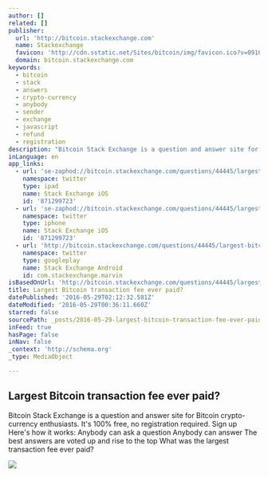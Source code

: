 ```yaml
---
author: []
related: []
publisher:
  url: 'http://bitcoin.stackexchange.com'
  name: Stackexchange
  favicon: 'http://cdn.sstatic.net/Sites/bitcoin/img/favicon.ico?v=0910168c5c65'
  domain: bitcoin.stackexchange.com
keywords:
  - bitcoin
  - stack
  - answers
  - crypto-currency
  - anybody
  - sender
  - exchange
  - javascript
  - refund
  - registration
description: "Bitcoin Stack Exchange is a question and answer site for Bitcoin crypto-currency enthusiasts. It's 100% free, no registration required. Sign up Here's how it works: Anybody can ask a question Anybody can answer The best answers are voted up and rise to the top What was the largest transaction fee ever paid?"
inLanguage: en
app_links:
  - url: 'se-zaphod://bitcoin.stackexchange.com/questions/44445/largest-bitcoin-transaction-fee-ever-paid'
    namespace: twitter
    type: ipad
    name: Stack Exchange iOS
    id: '871299723'
  - url: 'se-zaphod://bitcoin.stackexchange.com/questions/44445/largest-bitcoin-transaction-fee-ever-paid'
    namespace: twitter
    type: iphone
    name: Stack Exchange iOS
    id: '871299723'
  - url: 'http://bitcoin.stackexchange.com/questions/44445/largest-bitcoin-transaction-fee-ever-paid'
    namespace: twitter
    type: googleplay
    name: Stack Exchange Android
    id: com.stackexchange.marvin
isBasedOnUrl: 'http://bitcoin.stackexchange.com/questions/44445/largest-bitcoin-transaction-fee-ever-paid'
title: Largest Bitcoin transaction fee ever paid?
datePublished: '2016-05-29T02:12:32.581Z'
dateModified: '2016-05-29T00:36:11.660Z'
starred: false
sourcePath: _posts/2016-05-29-largest-bitcoin-transaction-fee-ever-paid.md
inFeed: true
hasPage: false
inNav: false
_context: 'http://schema.org'
_type: MediaObject

---
```

<article style=""><h1>Largest Bitcoin transaction fee ever paid?</h1><p>Bitcoin Stack Exchange is a question and answer site for Bitcoin crypto-currency enthusiasts. It's 100% free, no registration required. Sign up Here's how it works: Anybody can ask a question Anybody can answer The best answers are voted up and rise to the top What was the largest transaction fee ever paid?</p><img src="http://cdn.sstatic.net/Sites/bitcoin/img/apple-touch-icon.png?v=a43e5a337e6b&amp;a" /></article>